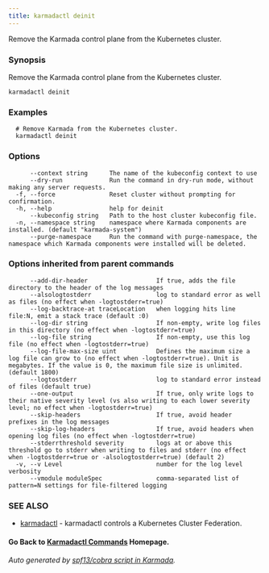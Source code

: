 ```yaml
---
title: karmadactl deinit
---
```


Remove the Karmada control plane from the Kubernetes cluster.

### Synopsis

Remove the Karmada control plane from the Kubernetes cluster.

```
karmadactl deinit
```

### Examples

```
  # Remove Karmada from the Kubernetes cluster.
  karmadactl deinit
```

### Options

```
      --context string      The name of the kubeconfig context to use
      --dry-run             Run the command in dry-run mode, without making any server requests.
  -f, --force               Reset cluster without prompting for confirmation.
  -h, --help                help for deinit
      --kubeconfig string   Path to the host cluster kubeconfig file.
  -n, --namespace string    namespace where Karmada components are installed. (default "karmada-system")
      --purge-namespace     Run the command with purge-namespace, the namespace which Karmada components were installed will be deleted.
```

### Options inherited from parent commands

```
      --add-dir-header                   If true, adds the file directory to the header of the log messages
      --alsologtostderr                  log to standard error as well as files (no effect when -logtostderr=true)
      --log-backtrace-at traceLocation   when logging hits line file:N, emit a stack trace (default :0)
      --log-dir string                   If non-empty, write log files in this directory (no effect when -logtostderr=true)
      --log-file string                  If non-empty, use this log file (no effect when -logtostderr=true)
      --log-file-max-size uint           Defines the maximum size a log file can grow to (no effect when -logtostderr=true). Unit is megabytes. If the value is 0, the maximum file size is unlimited. (default 1800)
      --logtostderr                      log to standard error instead of files (default true)
      --one-output                       If true, only write logs to their native severity level (vs also writing to each lower severity level; no effect when -logtostderr=true)
      --skip-headers                     If true, avoid header prefixes in the log messages
      --skip-log-headers                 If true, avoid headers when opening log files (no effect when -logtostderr=true)
      --stderrthreshold severity         logs at or above this threshold go to stderr when writing to files and stderr (no effect when -logtostderr=true or -alsologtostderr=true) (default 2)
  -v, --v Level                          number for the log level verbosity
      --vmodule moduleSpec               comma-separated list of pattern=N settings for file-filtered logging
```

### SEE ALSO

* [karmadactl](karmadactl.md)	 - karmadactl controls a Kubernetes Cluster Federation.

#### Go Back to [Karmadactl Commands](karmadactl_index.md) Homepage.


###### Auto generated by [spf13/cobra script in Karmada](https://github.com/karmada-io/karmada/tree/master/hack/tools/genkarmadactldocs).